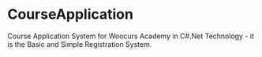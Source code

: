 # CourseApplication
Course Application System for Woocurs Academy in C#.Net Technology - it is the Basic and Simple Registration System.
